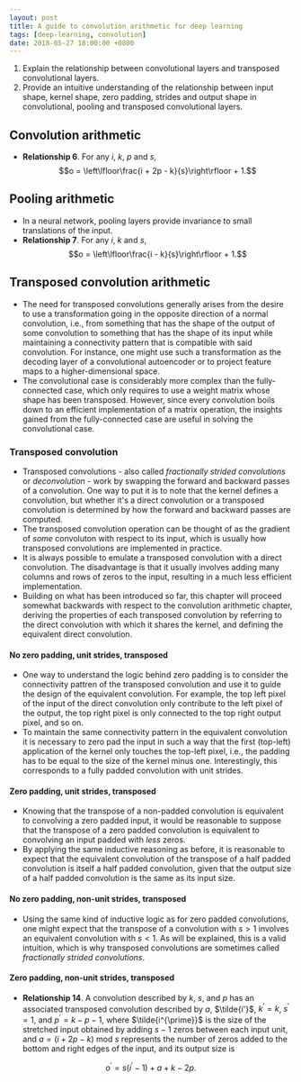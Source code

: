 ```yaml
---
layout: post
title: A guide to convolution arithmetic for deep learning
tags: [deep-learning, convolution]
date: 2018-05-27 18:00:00 +0800
---
```


1. Explain the relationship between convolutional layers and transposed convolutional layers.
2. Provide an intuitive understanding of the relationship between input shape, kernel shape, zero padding, strides and output shape in convolutional, pooling and transposed convolutional layers.

## Convolution arithmetic

- **Relationship 6**. For any $i$, $k$, $p$ and $s$, $$o = \left\lfloor\frac{i + 2p - k}{s}\right\rfloor + 1.$$

## Pooling arithmetic

- In a neural network, pooling layers provide invariance to small translations of the input.
- **Relationship 7**. For any $i$, $k$ and $s$, $$o = \left\lfloor\frac{i - k}{s}\right\rfloor + 1.$$

## Transposed convolution arithmetic

- The need for transposed convolutions generally arises from the desire to use a transformation going in the opposite direction of a normal convolution, i.e., from something that has the shape of the output of some convolution to something that has the shape of its input while maintaining a connectivity pattern that is compatible with said convolution. For instance, one might use such a transformation as the decoding layer of a convolutional autoencoder or to project feature maps to a higher-dimensional space.
- The convolutional case is considerably more complex than the fully-connected case, which only requires to use a weight matrix whose shape has been transposed. However, since every convolution boils down to an efficient implementation of a matrix operation, the insights gained from the fully-connected case are useful in solving the convolutional case.

### Transposed convolution

- Transposed convolutions - also called _fractionally strided convolutions_ or _deconvolution_ - work by swapping the forward and backward passes of a convolution. One way to put it is to note that the kernel defines a convolution, but whether it's a direct convolution or a transposed convolution is determined by how the forward and backward passes are computed.
- The transposed convolution operation can be thought of as the gradient of _some_ convoluton with respect to its input, which is usually how transposed convolutions are implemented in practice.
- It is always possible to emulate a transposed convolution with a direct convolution. The disadvantage is that it usually involves adding many columns and rows of zeros to the input, resulting in a much less efficient implementation.
- Building on what has been introduced so far, this chapter will proceed somewhat backwards with respect to the convolution arithmetic chapter, deriving the properties of each transposed convolution by referring to the direct convolution with which it shares the kernel, and defining the equivalent direct convolution.

#### No zero padding, unit strides, transposed

- One way to understand the logic behind zero padding is to consider the connectivity pattren of the transposed convolution and use it to guide the design of the equivalent convolution. For example, the top left pixel of the input of the direct convolution only contribute to the left pixel of the output, the top right pixel is only connected to the top right output pixel, and so on.
- To maintain the same connectivity pattern in the equivalent convolution it is necessary to zero pad the input in such a way that the first (top-left) application of the kernel only touches the top-left pixel, i.e., the padding has to be equal to the size of the kernel minus one. Interestingly, this corresponds to a fully padded convolution with unit strides.

#### Zero padding, unit strides, transposed

- Knowing that the transpose of a non-padded convolution is equivalent to convolving a zero padded input, it would be reasonable to suppose that the transpose of a zero padded convolution is equivalent to convolving an input padded with _less_ zeros.
- By applying the same inductive reasoning as before, it is reasonable to expect that the equivalent convolution of the transpose of a half padded convolution is itself a half padded convolution, given that the output size of a half padded convolution is the same as its input size.

#### No zero padding, non-unit strides, transposed

- Using the same kind of inductive logic as for zero padded convolutions, one might expect that the transpose of a convolution with $s > 1$ involves an equivalent convolution with $s < 1$. As will be explained, this is a valid intuition, which is why transposed convolutions are sometimes called _fractionally strided convolutions_.

#### Zero padding, non-unit strides, transposed

- **Relationship 14**. A convolution described by $k$, $s$, and $p$ has an associated transposed convolution described by $a$, $\tilde{i'}$, $k^{\prime} = k$, $s^{\prime} = 1$, and $p^{\prime} = k - p - 1$, where $\tilde{i^{\prime}}$ is the size of the stretched input obtained by adding $s - 1$ zeros between each input unit, and $a = (i + 2p - k)$ mod $s$ represents the number of zeros added to the bottom and right edges of the input, and its output size is

$$o^{\prime} = s\left(i^{\prime} - 1\right) + a + k - 2p.$$
